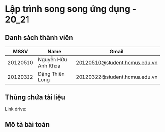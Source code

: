 # Lập trình song song ứng dụng - 20_21
## Danh sách thành viên
| MSSV | Name |  Gmail | 
| -------- | -------- | -------- | 
| 20120510   | Nguyễn Hữu Anh Khoa     | 20120510@student.hcmus.edu.vn | 
| 20120322   | Đặng Thiên Long     |  20120322@student.hcmus.edu.vn |
## Thùng chứa tài liệu
Link drive: 
## Mô tả bài toán
